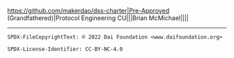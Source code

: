 https://github.com/makerdao/dss-charter|Pre-Approved (Grandfathered)|Protocol Engineering CU|||Brian McMichael||||

---


```
SPDX-FileCopyrightText: © 2022 Dai Foundation <www.daifoundation.org>

SPDX-License-Identifier: CC-BY-NC-4.0
```